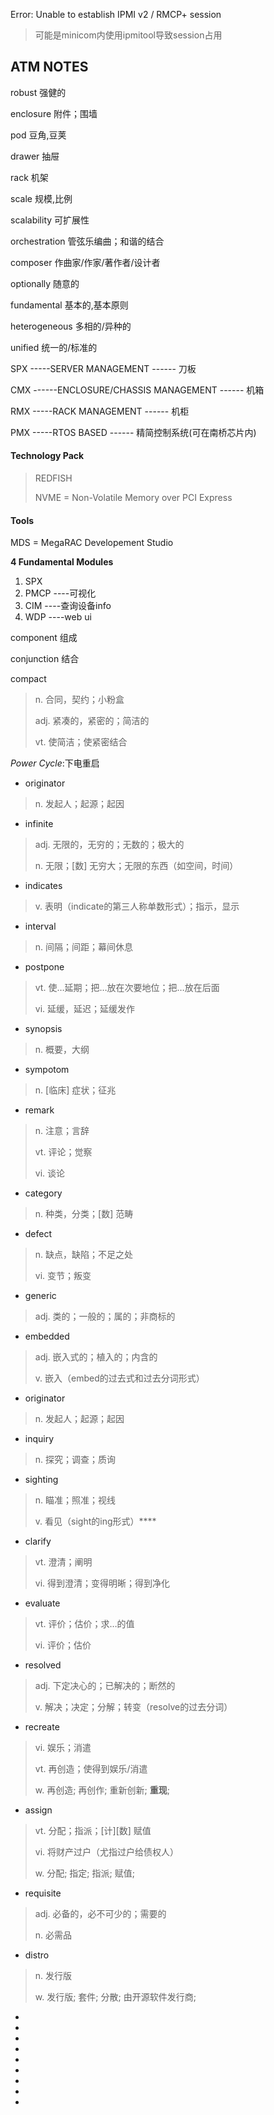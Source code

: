 Error: Unable to establish IPMI v2 / RMCP+ session

> 可能是minicom内使用ipmitool导致session占用



## ATM NOTES

robust  强健的

enclosure 附件；围墙

pod 豆角,豆荚

drawer 抽屉

rack 机架

scale 规模,比例

scalability 可扩展性

orchestration 管弦乐编曲；和谐的结合

composer 作曲家/作家/著作者/设计者

optionally 随意的

fundamental 基本的,基本原则

heterogeneous 多相的/异种的

unified 统一的/标准的



SPX -----SERVER MANAGEMENT ------ 刀板

CMX ------ENCLOSURE/CHASSIS MANAGEMENT ------ 机箱

RMX -----RACK MANAGEMENT ------ 机柜

PMX -----RTOS BASED ------ 精简控制系统(可在南桥芯片内)



#### Technology Pack

> REDFISH
>
> NVME = Non-Volatile Memory over PCI Express



#### Tools

MDS = MegaRAC Developement Studio

**4 Fundamental Modules**

1. SPX
2. PMCP ----可视化
3. CIM  ----查询设备info
4. WDP ----web ui





component 组成

conjunction 结合

compact 

> n. 合同，契约；小粉盒
>
> adj. 紧凑的，紧密的；简洁的
>
> vt. 使简洁；使紧密结合



*Power* *Cycle*:下电重启

- originator

> n. 发起人；起源；起因

- infinite

> adj. 无限的，无穷的；无数的；极大的
>
> n. 无限；[数] 无穷大；无限的东西（如空间，时间）

- indicates

> v. 表明（indicate的第三人称单数形式）；指示，显示

- interval

> n. 间隔；间距；幕间休息

- postpone

> vt. 使…延期；把…放在次要地位；把…放在后面
>
> vi. 延缓，延迟；延缓发作

- synopsis

> n. 概要，大纲

- sympotom

> n. [临床] 症状；征兆

- remark

> n. 注意；言辞
>
> vt. 评论；觉察
>
> vi. 谈论

- category

> n. 种类，分类；[数] 范畴

- defect

> n. 缺点，缺陷；不足之处
>
> vi. 变节；叛变

- generic

> adj. 类的；一般的；属的；非商标的

- embedded

> adj. 嵌入式的；植入的；内含的
>
> v. 嵌入（embed的过去式和过去分词形式）

- originator

> n. 发起人；起源；起因

- inquiry

> n. 探究；调查；质询

- sighting

> n. 瞄准；照准；视线
>
> v. 看见（sight的ing形式）****

- clarify

> vt. 澄清；阐明
>
> vi. 得到澄清；变得明晰；得到净化

- evaluate

> vt. 评价；估价；求…的值
>
> vi. 评价；估价

- resolved

> adj. 下定决心的；已解决的；断然的
>
> v. 解决；决定；分解；转变（resolve的过去分词）

- recreate

> vi. 娱乐；消遣
>
> vt. 再创造；使得到娱乐/消遣
>
> w. 再创造; 再创作; 重新创新; **重现**; 

- assign

> vt. 分配；指派；[计][数] 赋值
>
> vi. 将财产过户（尤指过户给债权人）
>
> w. 分配; 指定; 指派; 赋值; 

- requisite

> adj. 必备的，必不可少的；需要的
>
> n. 必需品

- distro

> n. 发行版
>
> w. 发行版; 套件; 分散; 由开源软件发行商; 

- 
- 
- 
- 
- 
- 
- 
- 
- 

